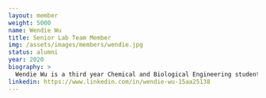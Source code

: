 ```yaml
---
layout: member
weight: 5000
name: Wendie Wu
title: Senior Lab Team Member
img: /assets/images/members/wendie.jpg
status: alumni
year: 2020
biography: >
  Wendie Wu is a third year Chemical and Biological Engineering student who is a member of the senior lab team. She has been involved in developing the iodine clock timing mechanism for the 2018 Senior Chem-E-Car. She has also contributed to the 2017 Junior Chem-E-Car, as a member of the mechanical team, for designing and constructing the water tank on the vehicle.
linkedin: https://www.linkedin.com/in/wendie-wu-15aa25138
---
```

